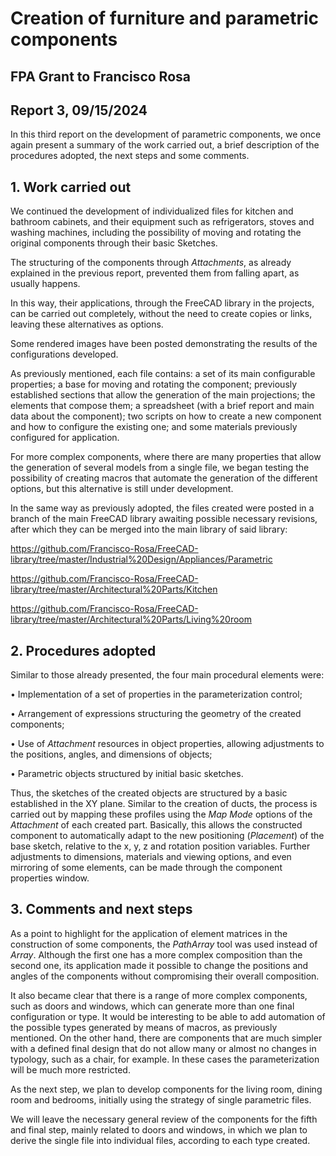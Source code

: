 # Creation of furniture and parametric components

## FPA Grant to Francisco Rosa

## Report 3, 09/15/2024

In this third report on the development of parametric components, we once again present a summary of the work carried out, a brief description of the procedures adopted, the next steps and some comments.

## 1. Work carried out

We continued the development of individualized files for kitchen and bathroom cabinets, and their equipment such as refrigerators, stoves and washing machines, including the possibility of moving and rotating the original components through their basic Sketches.

The structuring of the components through *Attachments*, as already explained in the previous report, prevented them from falling apart, as usually happens.

In this way, their applications, through the FreeCAD library in the projects, can be carried out completely, without the need to create copies or links, leaving these alternatives as options.

Some rendered images have been posted demonstrating the results of the configurations developed.

As previously mentioned, each file contains: a set of its main configurable properties; a base for moving and rotating the component; previously established sections that allow the generation of the main projections; the elements that compose them; a spreadsheet (with a brief report and main data about the component); two scripts on how to create a new component and how to configure the existing one; and some materials previously configured for application.

For more complex components, where there are many properties that allow the generation of several models from a single file, we began testing the possibility of creating macros that automate the generation of the different options, but this alternative is still under development.

In the same way as previously adopted, the files created were posted in a branch of the main FreeCAD library awaiting possible necessary revisions, after which they can be merged into the main library of said library:

https://github.com/Francisco-Rosa/FreeCAD-library/tree/master/Industrial%20Design/Appliances/Parametric

https://github.com/Francisco-Rosa/FreeCAD-library/tree/master/Architectural%20Parts/Kitchen

https://github.com/Francisco-Rosa/FreeCAD-library/tree/master/Architectural%20Parts/Living%20room

## 2. Procedures adopted

Similar to those already presented, the four main procedural elements were:

• Implementation of a set of properties in the parameterization control;

• Arrangement of expressions structuring the geometry of the created components;

• Use of *Attachment* resources in object properties, allowing adjustments to the positions, angles, and dimensions of objects;

• Parametric objects structured by initial basic sketches.

Thus, the sketches of the created objects are structured by a basic established in the XY plane. Similar to the creation of ducts, the process is carried out by mapping these profiles using the *Map Mode* options of the *Attachment* of each created part. Basically, this allows the constructed component to automatically adapt to the new positioning (*Placement*) of the base sketch, relative to the x, y, z and rotation position variables. Further adjustments to dimensions, materials and viewing options, and even mirroring of some elements, can be made through the component properties window.

## 3. Comments and next steps

As a point to highlight for the application of element matrices in the construction of some components, the *PathArray* tool was used instead of *Array*. Although the first one has a more complex composition than the second one, its application made it possible to change the positions and angles of the components without compromising their overall composition.

It also became clear that there is a range of more complex components, such as doors and windows, which can generate more than one final configuration or type. It would be interesting to be able to add automation of the possible types generated by means of macros, as previously mentioned. On the other hand, there are components that are much simpler with a defined final design that do not allow many or almost no changes in typology, such as a chair, for example. In these cases the parameterization will be much more restricted.

As the next step, we plan to develop components for the living room, dining room and bedrooms, initially using the strategy of single parametric files.

We will leave the necessary general review of the components for the fifth and final step, mainly related to doors and windows, in which we plan to derive the single file into individual files, according to each type created.
